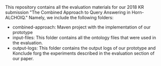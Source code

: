 This repository contains all the evaluation materials for our 2018 KR submission "The Combined Approach to Query Answering in Horn-ALCHOIQ." Namely, we include the following folders:

 - combined-approach: Maven project with the implementation of our prototype
 - input-files: This folder contains all the ontology files that were used in the evaluation.
 - output-logs: This folder contains the output logs of our prototype and Konclude forg the experiments described in the evaluation section of our paper.

